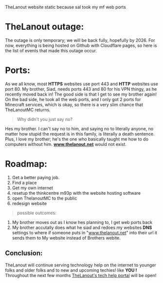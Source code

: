 TheLanout website static because sal took my mf web ports


# TheLanout outage:  
The outage is only temporary; we will be back fully, hopefully by 2026. For now, everything is being hosted on Github with Cloudflare pages, so here is the list of events that made this outage occur.

# Ports:  
As we all know, most **HTTPS** websites use port 443 and **HTTP** websites use port 80. My brother, Siad, needs ports 443 and 80 for his VPN thingy, as he recently moved back in! The good side is that I get to see my brother again! On the bad side, he took all the web ports, and I only got 2 ports for Minecraft services, which is okay, so there is a very slim chance that TheLanoutMC returns.

> Why didn't you just say no?

Hes my brother. I can't say no to him, and saying no to literally anyone, no matter how stupid the request is in this family, is literally a death sentence. Plus, I love my brother; he's the one who basically taught me how to do computers without him. **www.thelanout.net** would not exist.

# Roadmap:

 1. Get a better paying job.
 2. Find a place
 3. Get my own internet
 4. resetup the thinkcentre m93p with the website hosting software
 5. open ThelanoutMC to the public
 6. redesign website

> possible outcomes:
1. My brother moves out as I know hes planning to, I get web ports back
2. My brother accutally does what he siad and redoes my websites **DNS** settings to where if someone puts in "www.thelanout.net" into their url it sends them to My website instead of Brothers webite.


## Conclusion:
TheLanout will continue serving technology help on the internet to younger folks and older folks and to new and upcoming techies! like **YOU !** Throughout the next few months [TheLanout's tech help portal](https://www.thelanout.net/tkh/) will be open!
